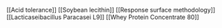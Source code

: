 [[Acid tolerance]]
[[Soybean lecithin]]
[[Response surface methodology]]
[[Lacticaseibacillus Paracasei L9]]
[[Whey Protein Concentrate 80]]
